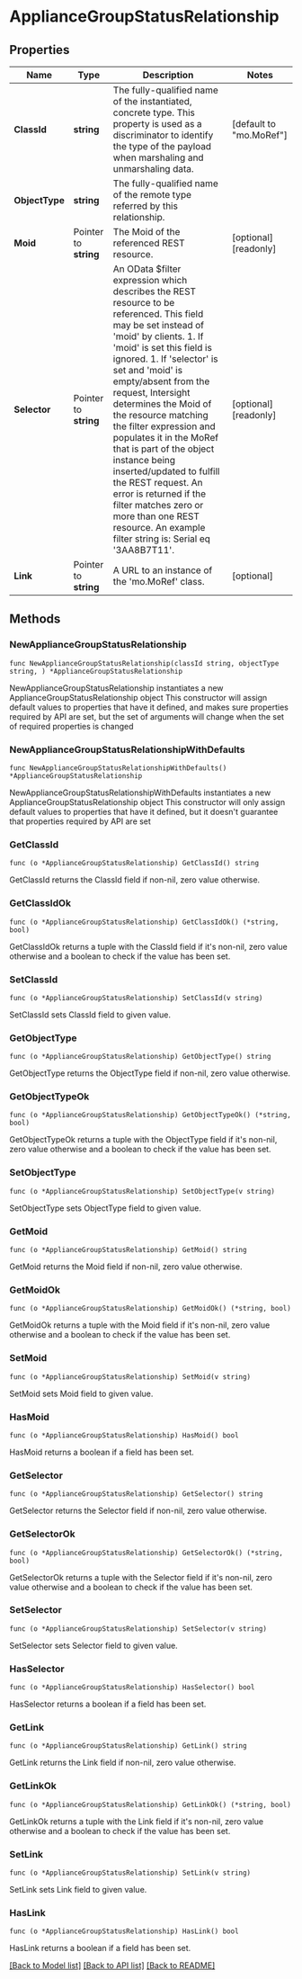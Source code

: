 # ApplianceGroupStatusRelationship

## Properties

Name | Type | Description | Notes
------------ | ------------- | ------------- | -------------
**ClassId** | **string** | The fully-qualified name of the instantiated, concrete type. This property is used as a discriminator to identify the type of the payload when marshaling and unmarshaling data. | [default to "mo.MoRef"]
**ObjectType** | **string** | The fully-qualified name of the remote type referred by this relationship. | 
**Moid** | Pointer to **string** | The Moid of the referenced REST resource. | [optional] [readonly] 
**Selector** | Pointer to **string** | An OData $filter expression which describes the REST resource to be referenced. This field may be set instead of &#39;moid&#39; by clients. 1. If &#39;moid&#39; is set this field is ignored. 1. If &#39;selector&#39; is set and &#39;moid&#39; is empty/absent from the request, Intersight determines the Moid of the resource matching the filter expression and populates it in the MoRef that is part of the object instance being inserted/updated to fulfill the REST request. An error is returned if the filter matches zero or more than one REST resource. An example filter string is: Serial eq &#39;3AA8B7T11&#39;. | [optional] [readonly] 
**Link** | Pointer to **string** | A URL to an instance of the &#39;mo.MoRef&#39; class. | [optional] 

## Methods

### NewApplianceGroupStatusRelationship

`func NewApplianceGroupStatusRelationship(classId string, objectType string, ) *ApplianceGroupStatusRelationship`

NewApplianceGroupStatusRelationship instantiates a new ApplianceGroupStatusRelationship object
This constructor will assign default values to properties that have it defined,
and makes sure properties required by API are set, but the set of arguments
will change when the set of required properties is changed

### NewApplianceGroupStatusRelationshipWithDefaults

`func NewApplianceGroupStatusRelationshipWithDefaults() *ApplianceGroupStatusRelationship`

NewApplianceGroupStatusRelationshipWithDefaults instantiates a new ApplianceGroupStatusRelationship object
This constructor will only assign default values to properties that have it defined,
but it doesn't guarantee that properties required by API are set

### GetClassId

`func (o *ApplianceGroupStatusRelationship) GetClassId() string`

GetClassId returns the ClassId field if non-nil, zero value otherwise.

### GetClassIdOk

`func (o *ApplianceGroupStatusRelationship) GetClassIdOk() (*string, bool)`

GetClassIdOk returns a tuple with the ClassId field if it's non-nil, zero value otherwise
and a boolean to check if the value has been set.

### SetClassId

`func (o *ApplianceGroupStatusRelationship) SetClassId(v string)`

SetClassId sets ClassId field to given value.


### GetObjectType

`func (o *ApplianceGroupStatusRelationship) GetObjectType() string`

GetObjectType returns the ObjectType field if non-nil, zero value otherwise.

### GetObjectTypeOk

`func (o *ApplianceGroupStatusRelationship) GetObjectTypeOk() (*string, bool)`

GetObjectTypeOk returns a tuple with the ObjectType field if it's non-nil, zero value otherwise
and a boolean to check if the value has been set.

### SetObjectType

`func (o *ApplianceGroupStatusRelationship) SetObjectType(v string)`

SetObjectType sets ObjectType field to given value.


### GetMoid

`func (o *ApplianceGroupStatusRelationship) GetMoid() string`

GetMoid returns the Moid field if non-nil, zero value otherwise.

### GetMoidOk

`func (o *ApplianceGroupStatusRelationship) GetMoidOk() (*string, bool)`

GetMoidOk returns a tuple with the Moid field if it's non-nil, zero value otherwise
and a boolean to check if the value has been set.

### SetMoid

`func (o *ApplianceGroupStatusRelationship) SetMoid(v string)`

SetMoid sets Moid field to given value.

### HasMoid

`func (o *ApplianceGroupStatusRelationship) HasMoid() bool`

HasMoid returns a boolean if a field has been set.

### GetSelector

`func (o *ApplianceGroupStatusRelationship) GetSelector() string`

GetSelector returns the Selector field if non-nil, zero value otherwise.

### GetSelectorOk

`func (o *ApplianceGroupStatusRelationship) GetSelectorOk() (*string, bool)`

GetSelectorOk returns a tuple with the Selector field if it's non-nil, zero value otherwise
and a boolean to check if the value has been set.

### SetSelector

`func (o *ApplianceGroupStatusRelationship) SetSelector(v string)`

SetSelector sets Selector field to given value.

### HasSelector

`func (o *ApplianceGroupStatusRelationship) HasSelector() bool`

HasSelector returns a boolean if a field has been set.

### GetLink

`func (o *ApplianceGroupStatusRelationship) GetLink() string`

GetLink returns the Link field if non-nil, zero value otherwise.

### GetLinkOk

`func (o *ApplianceGroupStatusRelationship) GetLinkOk() (*string, bool)`

GetLinkOk returns a tuple with the Link field if it's non-nil, zero value otherwise
and a boolean to check if the value has been set.

### SetLink

`func (o *ApplianceGroupStatusRelationship) SetLink(v string)`

SetLink sets Link field to given value.

### HasLink

`func (o *ApplianceGroupStatusRelationship) HasLink() bool`

HasLink returns a boolean if a field has been set.


[[Back to Model list]](../README.md#documentation-for-models) [[Back to API list]](../README.md#documentation-for-api-endpoints) [[Back to README]](../README.md)


